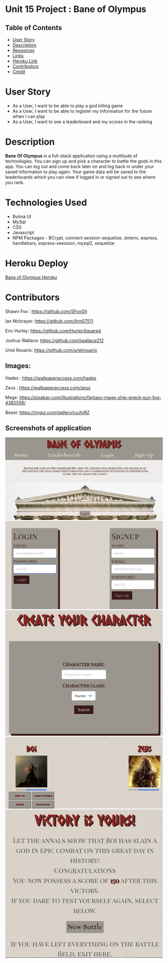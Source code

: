 # Unit 15 Project : Bane of Olympus

## Table of Contents

- [User Story](#Userstory)
- [Description](#Description)
- [Resources](#Resources)
- [Links](#Links)
- [Heroku Link](#Heroku)
- [Contributors](#contributors)
- [Credit](#Credits)

# User Story

- As a User, I want to be able to play a god killing game
- As a User, I want to be able to register my information for the future when I can play
- As a User, I want to see a leaderboard and my scores in the ranking

# Description
**Bane Of Olympus** is a full-stack application using a multitude of technologies. You can sign up and pick a character to battle the gods in this app.  You can log out and come back later on and log back in under your saved information to play again.  Your game data will be saved to the leaderboards which you can view if logged in or signed out to see where you rank.

# Technologies Used

- Bulma UI
- MySql
- CSS
- Javascript
- NPM Packages - BCrypt, connect-session-sequelize, dotenv, express, handlebars, express-seession, mysql2, sequelize 

# Heroku Deploy
[Bane of Olympus Heroku](https://baneofolympus.herokuapp.com/)

# Contributors

Shawn Fox : <https://github.com/SFoxGit>

Ian Mcbrayer: <https://github.com/ihm57511>

Eric Hurley: <https://github.com/HurleySquared>

Joshua Wallace: <https://github.com/jwallace212>

Uriel Rosario: <https://github.com/urielrosario>

## Images:

Hades : <https://wallpaperaccess.com/hades>

Zeus : <https://wallpaperaccess.com/zeus>

Mage: <https://pixabay.com/illustrations/fantasy-mage-ship-wreck-sun-fog-4382556/>

Beast: <https://imgur.com/gallery/cuJlvRZ>

## Screenshots of application
![Home Page](/public/images/homepage.png)
![Login/Signup](/public/images/login-signup.png)
![Character Create](/public/images/character-create.png)
![Battle Page](/public/images/battle.png)
![Vicrory Screen](/public/images/victory.png)